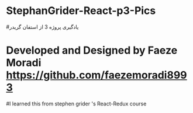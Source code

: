 # StephanGrider-React-p3-Pics
#یادگیری پروژه 3 از استفان گریدر 
# Developed and Designed by Faeze Moradi https://github.com/faezemoradi8993 
#I learned this from stephen grider 's React-Redux course
